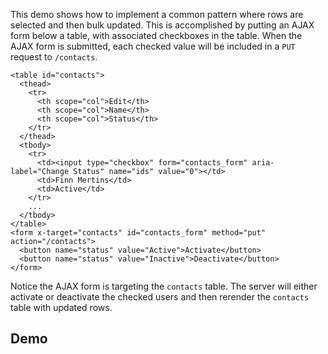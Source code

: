 This demo shows how to implement a common pattern where rows are selected and then bulk updated. This is accomplished by putting an AJAX form below a table, with associated checkboxes in the table. When the AJAX form is submitted, each checked value will be included in a `PUT` request to `/contacts`.
```
<table id="contacts">  
  <thead>  
    <tr>  
      <th scope="col">Edit</th>  
      <th scope="col">Name</th>  
      <th scope="col">Status</th>  
    </tr>  
  </thead>  
  <tbody>  
    <tr>  
      <td><input type="checkbox" form="contacts_form" aria-label="Change Status" name="ids" value="0"></td>  
      <td>Finn Mertins</td>  
      <td>Active</td>  
    </tr>  
    ...  
  </tbody>  
</table>  
<form x-target="contacts" id="contacts_form" method="put" action="/contacts">  
  <button name="status" value="Active">Activate</button>  
  <button name="status" value="Inactive">Deactivate</button>  
</form>
```
Notice the AJAX form is targeting the `contacts` table. The server will either activate or deactivate the checked users and then rerender the `contacts` table with updated rows.


## Demo